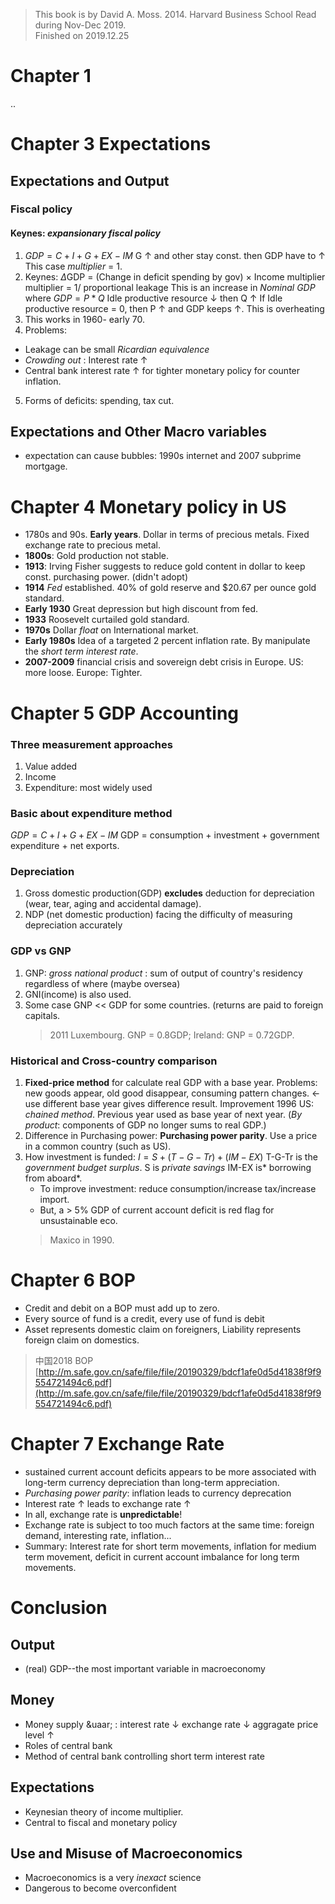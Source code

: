 
> This book is by David A. Moss. 2014. Harvard Business School
> Read during Nov-Dec 2019.  
> Finished on 2019.12.25
# Chapter 1
 ..
# Chapter 3 Expectations
## Expectations and Output
### Fiscal policy
#### Keynes: *expansionary fiscal policy*
1. $GDP = C + I + G + EX - IM$
G &uarr; and other stay const. then GDP have to &uarr;
This case *multiplier* = 1.
2. Keynes: $\Delta$GDP = (Change in deficit spending by gov) $\times$ Income multiplier
multiplier = 1/ proportional leakage
This is an increase in *Nominal GDP* where $GDP = P * Q$
Idle productive resource &darr;  then Q &uarr;
If Idle productive resource = 0, then P &uarr; and GDP keeps &uarr;. This is overheating
3. This works in 1960- early 70.
4. Problems: 
- Leakage can be small *Ricardian equivalence* 
- *Crowding out* :  Interest rate &uarr;
- Central bank interest rate &uarr; for tighter monetary policy for counter inflation.
5. Forms of deficits: spending, tax cut.
## Expectations and Other Macro variables
- expectation can cause bubbles: 1990s internet and 2007 subprime mortgage.

# Chapter 4 Monetary policy in US
- 1780s and 90s. **Early years**. Dollar in terms of precious metals. Fixed exchange rate to precious metal.
- **1800s**:  Gold production not stable.
- **1913**: Irving Fisher suggests to reduce gold content in dollar to keep const. purchasing power. (didn't adopt)
- **1914** *Fed* established.  40% of gold reserve and $20.67 per ounce gold standard.
- **Early 1930** Great depression but high discount from fed.
- **1933** Roosevelt curtailed gold standard.
- **1970s** Dollar *float* on International market.
- **Early 1980s** Idea of a targeted 2 percent inflation rate. By manipulate the *short term interest rate*.
- **2007-2009** financial crisis and sovereign debt crisis in Europe. US: more loose. Europe: Tighter.

# Chapter 5 GDP Accounting
### Three measurement approaches
1. Value added
2. Income
3. Expenditure: most widely used
### Basic about expenditure method
$GDP = C + I + G + EX - IM$ GDP = consumption + investment + government expenditure + net exports.
### Depreciation
1. Gross domestic production(GDP) **excludes** deduction for depreciation (wear, tear, aging and accidental damage).
2. NDP (net domestic production) facing the difficulty of measuring depreciation accurately
### GDP vs GNP
1. GNP: *gross national product* : sum of output of country's residency regardless of where (maybe oversea)
2. GNI(income) is also used.
3. Some case GNP << GDP for some countries. (returns are paid to foreign capitals.
	> 2011 Luxembourg. GNP = 0.8GDP; Ireland: GNP = 0.72GDP.

### Historical and Cross-country comparison
1. **Fixed-price method** for calculate real GDP with a base year. 
	Problems: new goods appear, old good disappear, consuming pattern changes. &larr; use different base year gives difference result.
	Improvement 1996 US: *chained method*. Previous year used as base year of next year. (*By product*: components of GDP no longer sums to real GDP.)
2. Difference in Purchasing power: **Purchasing power parity**.
	Use a price in a common country (such as US).
3. How investment is funded:
	$I = S + (T-G-Tr) + (IM-EX)$
	T-G-Tr is the *government budget surplus*.
	S is *private savings*
	IM-EX is* borrowing from aboard*.
	- To improve investment: reduce consumption/increase tax/increase import.
	- But, a > 5% GDP of current account deficit is red flag for unsustainable eco. 
	> Maxico in 1990.
	
# Chapter 6 BOP
- Credit and debit on a BOP must add up to zero.
- Every source of fund is a credit, every use of fund is debit
- Asset represents domestic claim on foreigners, Liability represents foreign claim on domestics.

> 中国2018 BOP [http://m.safe.gov.cn/safe/file/file/20190329/bdcf1afe0d5d41838f9f9554721494c6.pdf](http://m.safe.gov.cn/safe/file/file/20190329/bdcf1afe0d5d41838f9f9554721494c6.pdf)

# Chapter 7 Exchange Rate
- sustained current account deficits appears to be more associated with long-term currency depreciation than long-term appreciation.
- *Purchasing power parity*: inflation leads to currency deprecation
- Interest rate &uarr; leads to exchange rate &uarr;
- In all, exchange rate is **unpredictable**!
- Exchange rate is subject to too much factors at the same time: foreign demand, interesting rate, inflation...
- Summary: Interest rate for short term movements, inflation for medium term movement, deficit in current account imbalance for long term movements.

# Conclusion
## Output
- (real) GDP--the most important variable in macroeconomy
## Money
- Money supply &uaar; : interest rate &darr; exchange rate &darr; aggragate price level &uarr;
- Roles of central bank
- Method of central bank controlling short term interest rate
## Expectations
- Keynesian theory of income multiplier.
- Central to fiscal and monetary policy
## Use and Misuse of Macroeconomics
- Macroeconomics is a very *inexact* science
- Dangerous to become overconfident


<!--stackedit_data:
eyJoaXN0b3J5IjpbLTkzNTYwNDUyOSwxOTc4MDAzMTM4LDIxND
I4ODgyNDAsLTE5Nzc0Njg0NDMsMTYxNTkxNjUzMiwxMTU1OTk5
MzE1LDE4NjI4NzY3ODcsNzMzNDcyNjQ1LC0xODI2NjE1MTk0LD
E3NTMxNDEzMzYsLTIwMTkzNjUyNTEsLTEyNTc3OTcxMDEsMTMx
MjE2ODMwOCw4ODA4NDE4MzIsLTM3MzQ2MTYzOCwtODYzMzE3Nj
A1LC0xOTExMDM5MTg3LDExMDY5MjY1NjcsMjc4MDYxNzQsNTMx
NTE2NjM3XX0=
-->